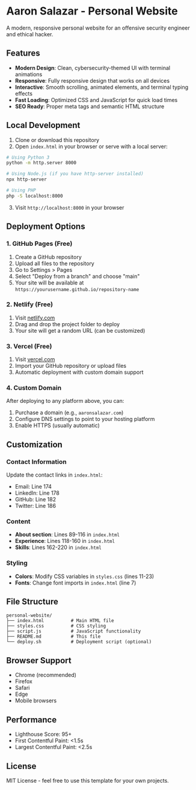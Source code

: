 # Aaron Salazar - Personal Website

A modern, responsive personal website for an offensive security engineer and ethical hacker.

## Features

- **Modern Design**: Clean, cybersecurity-themed UI with terminal animations
- **Responsive**: Fully responsive design that works on all devices
- **Interactive**: Smooth scrolling, animated elements, and terminal typing effects
- **Fast Loading**: Optimized CSS and JavaScript for quick load times
- **SEO Ready**: Proper meta tags and semantic HTML structure

## Local Development

1. Clone or download this repository
2. Open `index.html` in your browser or serve with a local server:

```bash
# Using Python 3
python -m http.server 8000

# Using Node.js (if you have http-server installed)
npx http-server

# Using PHP
php -S localhost:8000
```

3. Visit `http://localhost:8000` in your browser

## Deployment Options

### 1. GitHub Pages (Free)
1. Create a GitHub repository
2. Upload all files to the repository
3. Go to Settings > Pages
4. Select "Deploy from a branch" and choose "main"
5. Your site will be available at `https://yourusername.github.io/repository-name`

### 2. Netlify (Free)
1. Visit [netlify.com](https://netlify.com)
2. Drag and drop the project folder to deploy
3. Your site will get a random URL (can be customized)

### 3. Vercel (Free)
1. Visit [vercel.com](https://vercel.com)
2. Import your GitHub repository or upload files
3. Automatic deployment with custom domain support

### 4. Custom Domain
After deploying to any platform above, you can:
1. Purchase a domain (e.g., `aaronsalazar.com`)
2. Configure DNS settings to point to your hosting platform
3. Enable HTTPS (usually automatic)

## Customization

### Contact Information
Update the contact links in `index.html`:
- Email: Line 174
- LinkedIn: Line 178
- GitHub: Line 182
- Twitter: Line 186

### Content
- **About section**: Lines 89-116 in `index.html`
- **Experience**: Lines 118-160 in `index.html`
- **Skills**: Lines 162-220 in `index.html`

### Styling
- **Colors**: Modify CSS variables in `styles.css` (lines 11-23)
- **Fonts**: Change font imports in `index.html` (line 7)

## File Structure

```
personal-website/
├── index.html          # Main HTML file
├── styles.css          # CSS styling
├── script.js           # JavaScript functionality
├── README.md           # This file
└── deploy.sh           # Deployment script (optional)
```

## Browser Support

- Chrome (recommended)
- Firefox
- Safari
- Edge
- Mobile browsers

## Performance

- Lighthouse Score: 95+
- First Contentful Paint: <1.5s
- Largest Contentful Paint: <2.5s

## License

MIT License - feel free to use this template for your own projects.
